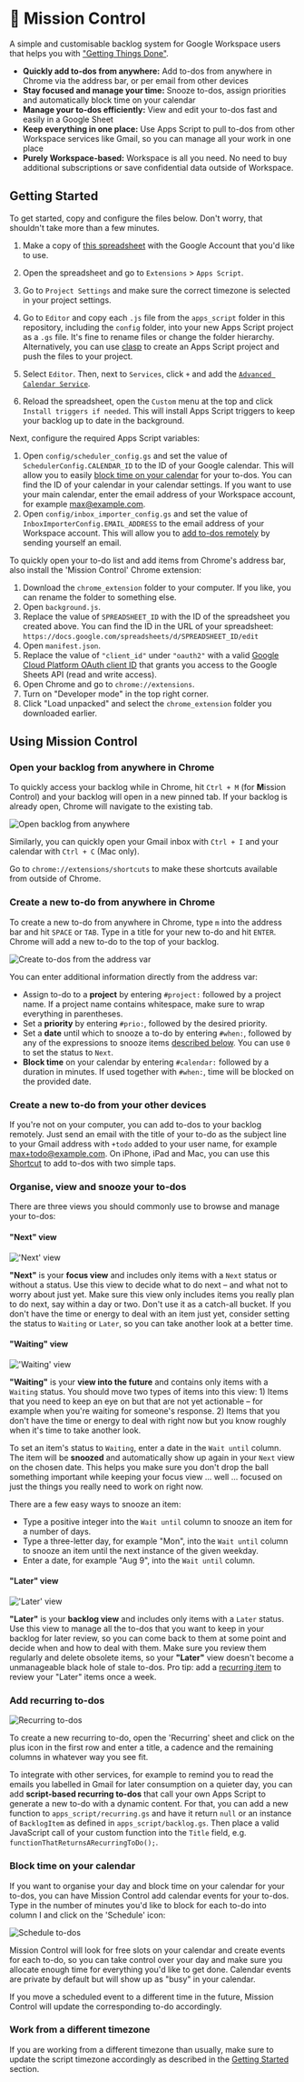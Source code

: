 # 🚀 Mission Control

A simple and customisable backlog system for Google Workspace users that helps you with ["Getting Things Done"](https://en.wikipedia.org/wiki/Getting_Things_Done).

- **Quickly add to-dos from anywhere:** Add to-dos from anywhere in Chrome via the address bar, or per email from other devices
- **Stay focused and manage your time:** Snooze to-dos, assign priorities and automatically block time on your calendar
- **Manage your to-dos efficiently:** View and edit your to-dos fast and easily in a Google Sheet
- **Keep everything in one place:** Use Apps Script to pull to-dos from other Workspace services like Gmail, so you can manage all your work in one place
- **Purely Workspace-based:** Workspace is all you need. No need to buy additional subscriptions or save confidential data outside of Workspace.

## Getting Started

To get started, copy and configure the files below. Don't worry, that shouldn't take more than a few minutes.

1. Make a copy of [this spreadsheet](https://docs.google.com/spreadsheets/d/1T5oizbxcr-_fVzoKcx92o2PO_DikLpdj8o8_cv7lvPc/edit?usp=sharing&resourcekey=0-aHUjSv69rN8c3A76sPSxDA) with the Google Account that you'd like to use.
2. Open the spreadsheet and go to `Extensions` > `Apps Script`.
2. Go to `Project Settings` and make sure the correct timezone is selected in your project settings.
2. Go to `Editor` and copy each `.js` file from the `apps_script` folder in this repository, including the `config` folder, into your new Apps Script project as a `.gs` file. It's fine to rename files or change the folder hierarchy. Alternatively, you can use [clasp](https://github.com/google/clasp) to create an Apps Script project and push the files to your project.

2. Select `Editor`. Then, next to `Services`, click `+` and add the [`Advanced Calendar Service`](https://developers.google.com/apps-script/advanced/calendar).
2. Reload the spreadsheet, open the `Custom` menu at the top and click `Install triggers if needed`. This will install Apps Script triggers to keep your backlog up to date in the background.

Next, configure the required Apps Script variables:

1. Open `config/scheduler_config.gs` and set the value of `SchedulerConfig.CALENDAR_ID` to the ID of your Google calendar. This will allow you to easily [block time on your calendar](#block-time-on-your-calendar) for your to-dos. You can find the ID of your calendar in your calendar settings. If you want to use your main calendar, enter the email address of your Workspace account, for example max@example.com.
2. Open `config/inbox_importer_config.gs` and set the value of `InboxImporterConfig.EMAIL_ADDRESS` to the email address of your Workspace account. This will allow you to [add to-dos remotely](#create-a-new-to-do-from-your-other-devices) by sending yourself an email.

To quickly open your to-do list and add items from Chrome's address bar, also install the 'Mission Control' Chrome extension:

1. Download the `chrome_extension` folder to your computer. If you like, you can rename the folder to something else.
2. Open `background.js`.
2. Replace the value of `SPREADSHEET_ID` with the ID of the spreadsheet you created above. You can find the ID in the URL of your spreadsheet: `https://docs.google.com/spreadsheets/d/SPREADSHEET_ID/edit`
2. Open `manifest.json`.
2. Replace the value of `"client_id"` under `"oauth2"` with a valid [Google Cloud Platform OAuth client ID](https://developer.chrome.com/docs/extensions/mv3/tut_oauth/#oauth_client) that grants you access to the Google Sheets API (read and write access).
2. Open Chrome and go to `chrome://extensions`.
2. Turn on "Developer mode" in the top right corner.
2. Click "Load unpacked" and select the `chrome_extension` folder you downloaded earlier.


## Using Mission Control

### Open your backlog from anywhere in Chrome

To quickly access your backlog while in Chrome, hit `Ctrl + M` (for **M**ission Control) and your backlog will open in a new pinned tab. If your backlog is already open, Chrome will navigate to the existing tab.

![Open backlog from anywhere](./assets/open_backlog.png)

Similarly, you can quickly open your Gmail inbox with `Ctrl + I` and your calendar with `Ctrl + C` (Mac only).

Go to `chrome://extensions/shortcuts` to make these shortcuts available from outside of Chrome.


### Create a new to-do from anywhere in Chrome

To create a new to-do from anywhere in Chrome, type `m` into the address bar and hit `SPACE` or `TAB`. Type in a title for your new to-do and hit `ENTER`. Chrome will add a new to-do to the top of your backlog.

![Create to-dos from the address var](./assets/create_from_omnibox.png)

You can enter additional information directly from the address var:

- Assign to-do to a **project** by entering `#project:` followed by a project name. If a project name contains whitespace, make sure to wrap everything in parentheses.
- Set a **priority** by entering `#prio:`, followed by the desired priority.
- Set a **date** until which to snooze a to-do by entering `#when:`, followed by any of the expressions to snooze items [described below](#waiting-view). You can use `0` to set the status to `Next`.
- **Block time** on your calendar by entering `#calendar:` followed by a duration in minutes. If used together with `#when:`, time will be blocked on the provided date.


### Create a new to-do from your other devices

If you're not on your computer, you can add to-dos to your backlog remotely. Just send an email with the title of your to-do as the subject line to your Gmail address with `+todo` added to your user name, for example max+todo@example.com. On iPhone, iPad and Mac, you can use this [Shortcut](https://www.icloud.com/shortcuts/48fe81eef76d41798784a928cc7fa6e0) to add to-dos with two simple taps.


### Organise, view and snooze your to-dos

There are three views you should commonly use to browse and manage your to-dos:

#### "Next" view

!['Next' view](./assets/next_view.png)

**"Next"** is your **focus view** and includes only items with a `Next` status or without a status. Use this view to decide what to do next – and what not to worry about just yet. Make sure this view only includes items you really plan to do next, say within a day or two. Don't use it as a catch-all bucket. If you don't have the time or energy to deal with an item just yet, consider setting the status to `Waiting` or `Later`, so you can take another look at a better time.

#### "Waiting" view

!['Waiting' view](./assets/waiting_view.png)

**"Waiting"** is your **view into the future** and contains only items with a `Waiting` status. You should move two types of items into this view: 1) Items that you need to keep an eye on but that are not yet actionable – for example when you're waiting for someone's response. 2) Items that you don't have the time or energy to deal with right now but you know roughly when it's time to take another look.

To set an item's status to `Waiting`, enter a date in the `Wait until` column. The item will be **snoozed** and automatically show up again in your `Next` view on the chosen date. This helps you make sure you don't drop the ball something important while keeping your focus view ... well ... focused on just the things you really need to work on right now.
 
There are a few easy ways to snooze an item:

- Type a positive integer into the `Wait until` column to snooze an item for a number of days.
- Type a three-letter day, for example "Mon", into the `Wait until` column to snooze an item until the next instance of the given weekday.
- Enter a date, for example "Aug 9", into the `Wait until` column.

#### "Later" view

!['Later' view](./assets/later_view.png)

**"Later"** is your **backlog view** and includes only items with a `Later` status. Use this view to manage all the to-dos that you want to keep in your backlog for later review, so you can come back to them at some point and decide when and how to deal with them. Make sure you review them regularly and delete obsolete items, so your **"Later"** view doesn't become a unmanageable black hole of stale to-dos. Pro tip: add a [recurring item](#add-recurring-to-dos) to review your "Later" items once a week.


### Add recurring to-dos

![Recurring to-dos](./assets/recurring.png)

To create a new recurring to-do, open the 'Recurring' sheet and click on the plus icon in the first row and enter a title, a cadence and the remaining columns in whatever way you see fit.

To integrate with other services, for example to remind you to read the emails you labelled in Gmail for later consumption on a quieter day, you can add **script-based recurring to-dos** that call your own Apps Script to generate a new to-do with a dynamic content. For that, you can add a new function to `apps_script/recurring.gs` and have it return `null` or an instance of `BacklogItem` as defined in `apps_script/backlog.gs`. Then place a valid JavaScript call of your custom function into the `Title` field, e.g. `functionThatReturnsARecurringToDo();`.


### Block time on your calendar

If you want to organise your day and block time on your calendar for your to-dos, you can have Mission Control add calendar events for your to-dos. Type in the number of minutes you'd like to block for each to-do into column I and click on the 'Schedule' icon:

![Schedule to-dos](./assets/schedule.png)

Mission Control will look for free slots on your calendar and create events for each to-do, so you can take control over your day and make sure you allocate enough time for everything you'd like to get done. Calendar events are private by default but will show up as "busy" in your calendar.

If you move a scheduled event to a different time in the future, Mission Control will update the corresponding to-do accordingly.


### Work from a different timezone

If you are working from a different timezone than usually, make sure to update the script timezone accordingly as described in the [Getting Started](#getting-started) section.

